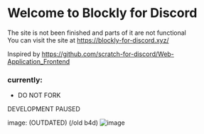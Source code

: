# Welcome to Blockly for Discord
The site is not been finished and parts of it are not functional\
You can visit the site at https://blockly-for-discord.xyz/

Inspired by https://github.com/scratch-for-discord/Web-Application_Frontend

### currently:
- DO NOT FORK

DEVELOPMENT PAUSED 

image: (OUTDATED) (/old b4d)
![image](https://github.com/LarsIsHere/blockly-for-discord/assets/118752107/caf289d2-ab6a-4fe5-b086-4087623cf3c9)


